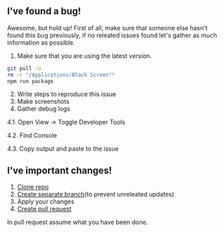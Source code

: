 I've found a bug!
-----
Awesome, but hold up! First of all, make sure that someone else hasn't found this bug previously, if no releated issues found let's gather as much information as possible.

1. Make sure that you are using the latest version.

  ```bash
  git pull -u
  rm -r "/Applications/Black Screen"*
  npm run package
  ```
2. Write steps to reproduce this issue
3. Make screenshots
4. Gather debug logs

 4.1. Open View -> Toggle Developer Tools
 
 4.2. Find Console
 
 4.3. Copy output and paste to the issue
 
 
I've important changes!
------
1. [Clone repo](https://help.github.com/articles/importing-a-git-repository-using-the-command-line/)
2. [Create separate branch](https://github.com/Kunena/Kunena-Forum/wiki/Create-a-new-branch-with-git-and-manage-branches)(to prevent unreleated updates)
3. Apply your changes
4. [Create pull request](https://help.github.com/articles/creating-a-pull-request/)

In pull request assume what you have been done.
